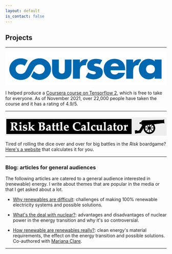 ```yaml
---
layout: default
is_contact: false
---
```


## Projects

---

<a href = "https://www.coursera.org/learn/getting-started-with-tensor-flow2"> 
<img class="projects-picture" src="images/coursera.png" style="margin: 0px 10px 0px 0px" /> 
</a>

I helped produce a [Coursera course on Tensorflow 2](https://www.coursera.org/learn/getting-started-with-tensor-flow2), which is free to take for everyone. As of November 2021, over 22,000 people have taken the course and it has a rating of 4.9/5.

---

<a href = "risk_calculator/index.html"> 
<img class="projects-picture" src="images/risk_calculator.png" style="margin: 5px 10px 0px 0px" /> 
</a>

Tired of rolling the dice over and over for big battles in the *Risk* boardgame? [Here's a website](risk_calculator/index.html) that calculates it for you.

---

### Blog: articles for general audiences

The following articles are catered to a general audience interested in (renewable) energy. I write about themes that are popular in the media or that I get asked about a lot.

* [Why renewables are difficult](why_renewables_are_difficult): challenges of making 100% renewable electricity systems and possible solutions.

* [What's the deal with nuclear?](whats_the_deal_with_nuclear): advantages and disadvantages of nuclear power in the energy transition and why it's so controversial.

* [How renewable are renewables really?](https://whyitrainedtoday.co.uk/index.php/2018/11/29/how-renewable-are-renewables-really/): clean energy's material requirements, the effect on the energy transition and possible solutions. Co-authored with [Mariana Clare](https://www.imperial.ac.uk/people/m.clare17).

---
